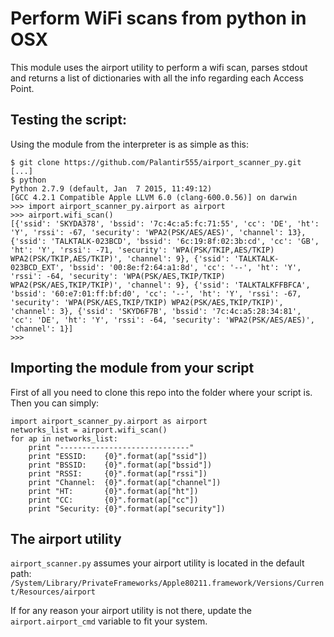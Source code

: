Perform WiFi scans from python in OSX
=====================================

This module uses the airport utility to perform a wifi scan, parses stdout and
returns a list of dictionaries with all the info regarding each Access Point.

## Testing the script:

Using the module from the interpreter is as simple as this:

```
$ git clone https://github.com/Palantir555/airport_scanner_py.git
[...]
$ python
Python 2.7.9 (default, Jan  7 2015, 11:49:12)
[GCC 4.2.1 Compatible Apple LLVM 6.0 (clang-600.0.56)] on darwin
>>> import airport_scanner_py.airport as airport
>>> airport.wifi_scan()
[{'ssid': 'SKYDA378', 'bssid': '7c:4c:a5:fc:71:55', 'cc': 'DE', 'ht': 'Y', 'rssi': -67, 'security': 'WPA2(PSK/AES/AES)', 'channel': 13}, {'ssid': 'TALKTALK-023BCD', 'bssid': '6c:19:8f:02:3b:cd', 'cc': 'GB', 'ht': 'Y', 'rssi': -71, 'security': 'WPA(PSK/TKIP,AES/TKIP) WPA2(PSK/TKIP,AES/TKIP)', 'channel': 9}, {'ssid': 'TALKTALK-023BCD_EXT', 'bssid': '00:8e:f2:64:a1:8d', 'cc': '--', 'ht': 'Y', 'rssi': -64, 'security': 'WPA(PSK/AES,TKIP/TKIP) WPA2(PSK/AES,TKIP/TKIP)', 'channel': 9}, {'ssid': 'TALKTALKFFBFCA', 'bssid': '60:e7:01:ff:bf:d0', 'cc': '--', 'ht': 'Y', 'rssi': -67, 'security': 'WPA(PSK/AES,TKIP/TKIP) WPA2(PSK/AES,TKIP/TKIP)', 'channel': 3}, {'ssid': 'SKYD6F7B', 'bssid': '7c:4c:a5:28:34:81', 'cc': 'DE', 'ht': 'Y', 'rssi': -64, 'security': 'WPA2(PSK/AES/AES)', 'channel': 1}]
>>>
```

## Importing the module from your script

First of all you need to clone this repo into the folder where your script is.
Then you can simply:

```
import airport_scanner_py.airport as airport
networks_list = airport.wifi_scan()
for ap in networks_list:
    print "-----------------------------"
    print "ESSID:    {0}".format(ap["ssid"])
    print "BSSID:    {0}".format(ap["bssid"])
    print "RSSI:     {0}".format(ap["rssi"])
    print "Channel:  {0}".format(ap["channel"])
    print "HT:       {0}".format(ap["ht"])
    print "CC:       {0}".format(ap["cc"])
    print "Security: {0}".format(ap["security"])
```

## The airport utility

`airport_scanner.py` assumes your airport utility is located in the default path:
`/System/Library/PrivateFrameworks/Apple80211.framework/Versions/Current/Resources/airport`

If for any reason your airport utility is not there, update the
`airport.airport_cmd` variable to fit your system.
